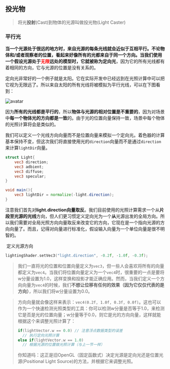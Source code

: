 ## 投光物

>  将光**投射**(Cast)到物体的光源叫做投光物(Light Caster)

### 平行光

​		**当一个光源处于很远的地方时，来自光源的每条光线就会近似于互相平行。不论物体和/或者观察者的位置，看起来好像所有的光都来自于同一个方向。**当我们使用一个假设光源处于<font style="color:red;font-weight:bolder">无限</font>远处的模型时，它就被称为**定向光**，因为它的所有光线都有着相同的方向，它与光源的位置是没有关系的。

​		定向光非常好的一个例子就是太阳。它在实际开发中已经远到在光照计算中可以把它视为无限远了。所以来自太阳的所有光线将被模拟为平行光线，可以在下图看到：

![avatar](/Users/adsionli/Desktop/生产开发/笔记/opengl/光照/image/light_casters_directional.png)

​		因为**所有的光线都是平行的**，所以**物体与光源的相对位置是不重要的**，因为对场景中**每一个物体光的方向都是一致**的。由于光的位置向量保持一致，场景中每个物体的光照计算将会是类似的。

​		我们可以定义一个光线方向向量而不是位置向量来模拟一个定向光。着色器的计算基本保持不变，但这次我们将直接使用光的``direction``向量而不是通过``direction``来计算``lightDir``向量。

```glsl
struct Light{
	vec3 direction;
	vec3 adbient;
	vec3 diffuse;
	vec3 specular;
}

void main(){
	vec3 lightDir = normalize(-light.direction);
}
```

​		注意我们首先对**light.direction向量取反**。我们目前使用的光照计算需求一个从**片段至光源的光线**方向，但人们更习惯定义定向光为一个**从**光源出发的全局方向。所以我们需要对全局光照方向向量取反来改变它的方向，它现在是一个指向光源的方向向量了。而且，记得对向量进行标准化，假设输入向量为一个单位向量是很不明智的。

​		定义光源方向

```c++
lightingShader.setVec3("light.direction", -0.2f, -1.0f, -0.3f);
```

>  我们一直将光的位置和位置向量定义为`vec3`，但一些人会喜欢将所有的向量都定义为`vec4`。当我们将位置向量定义为一个`vec4`时，很重要的一点是要将w分量设置为1.0，这样变换和投影才能正确应用。然而，当我们定义一个方向向量为`vec4`的时候，我们**不想让位移有任何的效果（因为它仅仅代表的是方向）**，所以我们将w分量设置为0.0。

> 方向向量就会像这样来表示：`vec4(0.2f, 1.0f, 0.3f, 0.0f)`。这也可以作为一个快速检测光照类型的工具：你可以检测w分量是否等于1.0，来检测它是否是光的位置向量；w分量等于0.0，则它是光的方向向量，这样就能根据这个来调整光照计算了：
>
> ```c++
> if(lightVector.w == 0.0) // 注意浮点数据类型的误差
>   // 执行定向光照计算
> else if(lightVector.w == 1.0)
>   // 根据光源的位置做光照计算（与上一节一样）
> ```
>
> 你知道吗：这正是旧OpenGL（固定函数式）决定光源是定向光还是位置光源(Positional Light Source)的方法，并根据它来调整光照。





